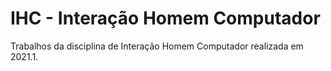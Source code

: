 # IHC - Interação Homem Computador

Trabalhos da disciplina de Interação Homem Computador realizada em 2021.1.
